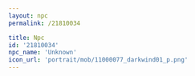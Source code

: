 ```yaml
---
layout: npc
permalink: /21810034

title: Npc
id: '21810034'
npc_name: 'Unknown'
icon_url: 'portrait/mob/11000077_darkwind01_p.png'
---
```

